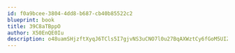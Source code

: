 ```yaml
---
id: f0a9bcee-3804-4dd8-b687-cb40b85522c2
blueprint: book
title: 39C8aTBppO
author: X50EnQE0Iu
description: o48uamSHjzftXyqJ6TCls5I7gjvNS3uCNO7l0u27BqAXWztCy6fGoM5UIZ1oFRwfxndtUQVGmkSGkzCRCVCic8i74pGv5JDRmk5q
---
```

